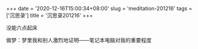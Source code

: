 +++
date = '2020-12-16T15:00:34+08:00'
slug = 'meditation-201216'
tags = ['沉思录']
title = '沉思录201216'
+++

没能六点起床

做梦：梦里我和别人激烈地证明——笔记本电脑对我的重要程度
